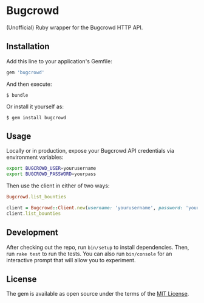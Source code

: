 # Bugcrowd

(Unofficial) Ruby wrapper for the Bugcrowd HTTP API.

## Installation

Add this line to your application's Gemfile:

```ruby
gem 'bugcrowd'
```

And then execute:

    $ bundle

Or install it yourself as:

    $ gem install bugcrowd

## Usage

Locally or in production, expose your Bugcrowd API credentials via environment variables:

```bash
export BUGCROWD_USER=yourusername
export BUGCROWD_PASSWORD=yourpass
```

Then use the client in either of two ways:

```ruby
Bugcrowd.list_bounties

client = Bugcrowd::Client.new(username: 'yourusername', password: 'yourpass')
client.list_bounties
```

## Development

After checking out the repo, run `bin/setup` to install dependencies. Then, run `rake test` to run the tests. You can also run `bin/console` for an interactive prompt that will allow you to experiment.

## License

The gem is available as open source under the terms of the [MIT License](http://opensource.org/licenses/MIT).
